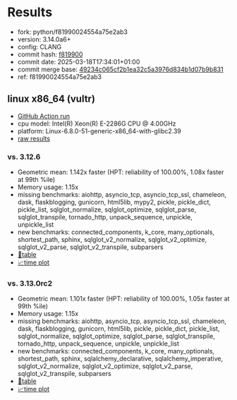 # Results

- fork: python/f81990024554a75e2ab3
- version: 3.14.0a6+
- config: CLANG
- commit hash: [f819900](https://github.com/python/cpython/commit/f819900)
- commit date: 2025-03-18T17:34:01+01:00
- commit merge base: [49234c065cf2b1ea32c5a3976d834b1d07b9b831](https://github.com/python/cpython/commit/49234c065cf2b1ea32c5a3976d834b1d07b9b831)
- ref: f81990024554a75e2ab3

## linux x86_64 (vultr)

- [GitHub Action run](https://github.com/facebookexperimental/free-threading-benchmarking/actions/runs/13935741564)
- cpu model: Intel(R) Xeon(R) E-2286G CPU @ 4.00GHz
- platform: Linux-6.8.0-51-generic-x86_64-with-glibc2.39
- [raw results](bm-20250318-vultr-x86_64-python-f81990024554a75e2ab3-3.14.0a6%2B-f819900.json)

### vs. 3.12.6

- Geometric mean: 1.142x faster (HPT: reliability of 100.00%, 1.08x faster at 99th %ile)
- Memory usage: 1.15x
- missing benchmarks: aiohttp, asyncio_tcp, asyncio_tcp_ssl, chameleon, dask, flaskblogging, gunicorn, html5lib, mypy2, pickle, pickle_dict, pickle_list, sqlglot_normalize, sqlglot_optimize, sqlglot_parse, sqlglot_transpile, tornado_http, unpack_sequence, unpickle, unpickle_list
- new benchmarks: connected_components, k_core, many_optionals, shortest_path, sphinx, sqlglot_v2_normalize, sqlglot_v2_optimize, sqlglot_v2_parse, sqlglot_v2_transpile, subparsers
- [📄table](bm-20250318-vultr-x86_64-python-f81990024554a75e2ab3-3.14.0a6%2B-f819900-vs-3.12.6.md)
- [📈time plot](bm-20250318-vultr-x86_64-python-f81990024554a75e2ab3-3.14.0a6%2B-f819900-vs-3.12.6.svg)

### vs. 3.13.0rc2

- Geometric mean: 1.101x faster (HPT: reliability of 100.00%, 1.05x faster at 99th %ile)
- Memory usage: 1.15x
- missing benchmarks: aiohttp, asyncio_tcp, asyncio_tcp_ssl, chameleon, dask, flaskblogging, gunicorn, html5lib, pickle, pickle_dict, pickle_list, sqlglot_normalize, sqlglot_optimize, sqlglot_parse, sqlglot_transpile, tornado_http, unpack_sequence, unpickle, unpickle_list
- new benchmarks: connected_components, k_core, many_optionals, shortest_path, sphinx, sqlalchemy_declarative, sqlalchemy_imperative, sqlglot_v2_normalize, sqlglot_v2_optimize, sqlglot_v2_parse, sqlglot_v2_transpile, subparsers
- [📄table](bm-20250318-vultr-x86_64-python-f81990024554a75e2ab3-3.14.0a6%2B-f819900-vs-3.13.0rc2.md)
- [📈time plot](bm-20250318-vultr-x86_64-python-f81990024554a75e2ab3-3.14.0a6%2B-f819900-vs-3.13.0rc2.svg)

